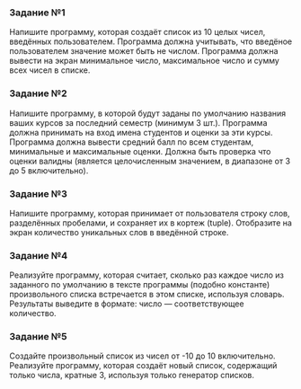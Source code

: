 ### Задание №1
Напишите программу, которая создаёт список из 10 целых чисел, введённых пользователем. Программа должна учитывать, что введёное пользователем значение может быть не числом. Программа должна вывести на экран минимальное число, максимальное число и сумму всех чисел в списке.

### Задание №2
Напишите программу, в которой будут заданы по умолчанию названия ваших курсов за последний семестр (минимум 3 шт.). Программа должна принимать на вход имена студентов и оценки за эти курсы. Программа должна вывести средний балл по всем студентам, минимальные и максимальные оценки.
Должна быть проверка что оценки валидны (является целочисленным значением, в диапазоне от 3 до 5 включительно).

### Задание №3
Напишите программу, которая принимает от пользователя строку слов, разделённых пробелами, и сохраняет их в кортеж (tuple). Отобразите на экран количество уникальных слов в введённой строке.

### Задание №4
Реализуйте программу, которая считает, сколько раз каждое число из заданного по умолчанию в тексте программы (подобно константе) произвольного списка встречается в этом списке, используя словарь. Результаты выведите в формате: число — соответствующее количество.

### Задание №5
Создайте произвольный список из чисел от -10 до 10 включительно. Реализуйте программу, которая создаёт новый список, содержащий только числа, кратные 3, используя только генератор списков.
